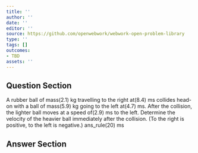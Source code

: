 ```yaml
---
title: ''
author: ''
date: ''
editor: ''
source: https://github.com/openwebwork/webwork-open-problem-library
type: ''
tags: []
outcomes:
- TBD
assets: ''
---
```


## Question Section 

 
  
A rubber ball of mass(2.1) kg travelling to the right at(8.4) ms collides head-on with a ball of mass(5.9) kg going to the left at(4.7) ms. After the collision, the lighter ball moves at a speed of(2.9) ms to the left. Determine the velocity of the heavier ball immediately after the collision. (To the right is positive, to the left is negative.) 
 ans_rule(20) ms



## Answer Section

